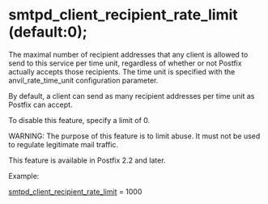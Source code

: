 # smtpd_client_recipient_rate_limit (default:0); 


The maximal number of recipient addresses that any client is allowed
to send to this service per time unit, regardless of whether or not
Postfix actually accepts those recipients.  The time unit is specified
with the anvil_rate_time_unit configuration parameter.



By default, a client can send as many recipient addresses per time
unit as Postfix can accept.



To disable this feature, specify a limit of 0.



WARNING: The purpose of this feature is to limit abuse. It must
not be used to regulate legitimate mail traffic.



This feature is available in Postfix 2.2 and later.



Example:



<a href="postconf.5.html#smtpd_client_recipient_rate_limit">smtpd_client_recipient_rate_limit</a> = 1000



